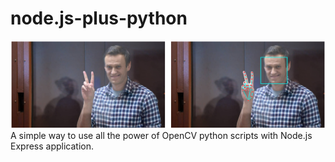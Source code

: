 # node.js-plus-python
![Demo](https://github.com/Boris-creator/node.js-plus-python/blob/master/demo.png?raw=true)
A simple way to use all the power of OpenCV python scripts with Node.js Express application.
